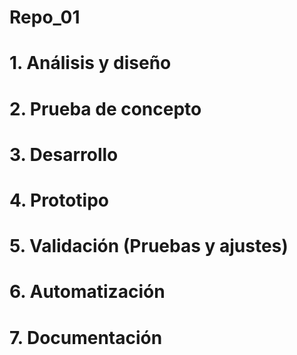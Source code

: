# Repo_01

# 1. Análisis y diseño


# 2. Prueba de concepto


# 3. Desarrollo


# 4. Prototipo


# 5. Validación (Pruebas y ajustes)


# 6. Automatización


# 7. Documentación
